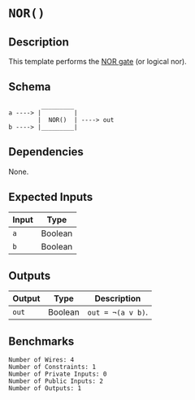 # `NOR()`

## Description

This template performs the [NOR gate](https://en.wikipedia.org/wiki/NOR_gate) (or logical nor). 

## Schema

```
         _________     
a ----> |         |
        |  NOR()  | ----> out
b ----> |_________|     
```

## Dependencies

None.

## Expected Inputs

| Input  | Type    |
| -----  | -----   | 
| `a`    | Boolean |
| `b`    | Boolean |

## Outputs

| Output  | Type     | Description               |
| ------  | ------   | ----------      | 
| `out`   | Boolean  | `out = ¬(a v b)`. |

## Benchmarks 

```
Number of Wires: 4
Number of Constraints: 1
Number of Private Inputs: 0
Number of Public Inputs: 2
Number of Outputs: 1
```